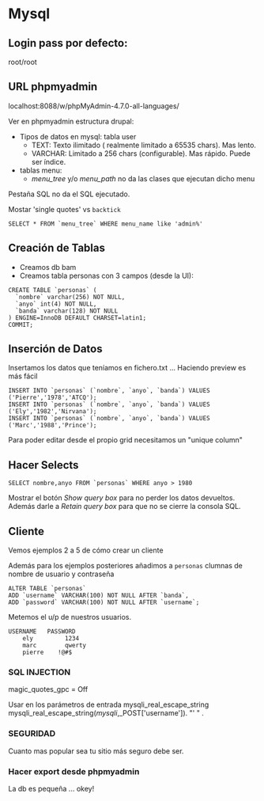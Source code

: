 # Mysql

## Login pass por defecto:
root/root

## URL phpmyadmin
localhost:8088/w/phpMyAdmin-4.7.0-all-languages/

Ver en phpmyadmin estructura drupal:
 - Tipos de datos en mysql: tabla user
   - TEXT: Texto ilimitado ( realmente limitado a 65535 chars). Mas lento.
   - VARCHAR: Limitado a 256 chars (configurable). Mas rápido. Puede ser índice. 
 - tablas menu:
   - *menu_tree* y/o *menu_path* no da las clases que ejecutan dicho menu

Pestaña SQL no da el SQL ejecutado.

Mostar 'single quotes' vs `backtick`

```
SELECT * FROM `menu_tree` WHERE menu_name like 'admin%' 
```

## Creación de Tablas

 - Creamos db bam
 - Creamos tabla personas con 3 campos (desde la UI):

```
CREATE TABLE `personas` (
  `nombre` varchar(256) NOT NULL,
  `anyo` int(4) NOT NULL,
  `banda` varchar(128) NOT NULL
) ENGINE=InnoDB DEFAULT CHARSET=latin1;
COMMIT;
```

## Inserción de Datos

Insertamos los datos que teníamos en fichero.txt ... Haciendo preview es más fácil

```
INSERT INTO `personas` (`nombre`, `anyo`, `banda`) VALUES ('Pierre','1978','ATCQ');
INSERT INTO `personas` (`nombre`, `anyo`, `banda`) VALUES ('Ely','1982','Nirvana');
INSERT INTO `personas` (`nombre`, `anyo`, `banda`) VALUES ('Marc','1988','Prince');
```

Para poder editar desde el propio grid necesitamos un "unique column"

## Hacer Selects

```
SELECT nombre,anyo FROM `personas` WHERE anyo > 1980 
```

Mostrar el botón *Show query box* para no perder los datos devueltos. Además darle a *Retain query box* para que no se cierre la consola SQL.

## Cliente

Vemos ejemplos 2 a 5 de cómo crear un cliente

Además para los ejemplos posteriores añadimos a `personas` clumnas de nombre de usuario y contraseña

```
ALTER TABLE `personas` 
ADD `username` VARCHAR(100) NOT NULL AFTER `banda`, 
ADD `password` VARCHAR(100) NOT NULL AFTER `username`;
```

Metemos el u/p de nuestros usuarios.

    USERNAME   PASSWORD
 		ely 	    1234
		marc 	    qwerty
		pierre 	  !@#$


### SQL INJECTION

magic_quotes_gpc = Off

Usar en los parámetros de entrada mysqli_real_escape_string
mysqli_real_escape_string($mysqli,$_POST['username']).  "' " .

### SEGURIDAD

Cuanto mas popular sea tu sitio más seguro debe ser.

### Hacer export desde phpmyadmin

La db es pequeña ... okey!
